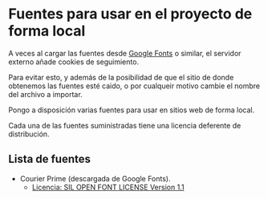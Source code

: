 # Fuentes para usar en el proyecto de forma local

A veces al cargar las fuentes desde [Google Fonts](https://fonts.google.com) o similar,
el servidor externo añade cookies de seguimiento.

Para evitar esto, y además de la posibilidad de que el sitio de donde obtenemos las fuentes esté caido,
o por cualqueir motivo cambie el nombre del archivo a importar.

Pongo a disposición varias fuentes para usar en sitios web de forma local.

Cada una de las fuentes suministradas tiene una licencia deferente de distribución.

## Lista de fuentes

- Courier Prime (descargada de Google Fonts).
  - [Licencia: SIL OPEN FONT LICENSE Version 1.1](/Marqitos/localFonts/blob/main/fonts/CourierPrime/OFL.txt)
